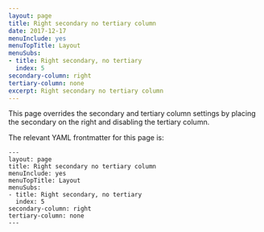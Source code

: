 ```yaml
---
layout: page
title: Right secondary no tertiary column
date: 2017-12-17
menuInclude: yes
menuTopTitle: Layout
menuSubs:
- title: Right secondary, no tertiary
  index: 5
secondary-column: right
tertiary-column: none
excerpt: Right secondary no tertiary column
---
```

This page overrides the secondary and tertiary column settings by placing the secondary on the right and disabling the tertiary column.

The relevant YAML frontmatter for this page is:

    ---
    layout: page
    title: Right secondary no tertiary column
    menuInclude: yes
    menuTopTitle: Layout
    menuSubs:
    - title: Right secondary, no tertiary
      index: 5
    secondary-column: right
    tertiary-column: none
    ---
